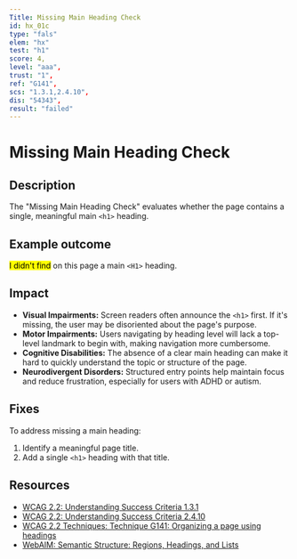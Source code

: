 ```yaml
---
Title: Missing Main Heading Check
id: hx_01c
type: "fals"
elem: "hx"
test: "h1"
score: 4,
level: "aaa",
trust: "1",
ref: "G141",
scs: "1.3.1,2.4.10",
dis: "54343",
result: "failed"
---
```


# Missing Main Heading Check

## Description

The "Missing Main Heading Check" evaluates whether the page contains a single, meaningful main <code>&lt;h1&gt;</code> heading.

## Example outcome

<mark>I didn't find</mark> on this page a main <code>&lt;H1&gt;</code> heading.

## Impact

- **Visual Impairments:** Screen readers often announce the <code>&lt;h1&gt;</code> first. If it's missing, the user may be disoriented about the page's purpose.
- **Motor Impairments:** Users navigating by heading level will lack a top-level landmark to begin with, making navigation more cumbersome.
- **Cognitive Disabilities:** The absence of a clear main heading can make it hard to quickly understand the topic or structure of the page.
- **Neurodivergent Disorders:** Structured entry points help maintain focus and reduce frustration, especially for users with ADHD or autism.

## Fixes

To address missing a main heading:

1. Identify a meaningful page title.
2. Add a single <code>&lt;h1&gt;</code> heading with that title.

## Resources

- [WCAG 2.2: Understanding Success Criteria 1.3.1](https://www.w3.org/WAI/WCAG22/Understanding/info-and-relationships)
- [WCAG 2.2: Understanding Success Criteria 2.4.10](https://www.w3.org/WAI/WCAG22/Understanding/section-headings)
- [WCAG 2.2 Techniques: Technique G141: Organizing a page using headings](https://www.w3.org/WAI/WCAG22/Techniques/general/G141)
- [WebAIM: Semantic Structure: Regions, Headings, and Lists](https://webaim.org/techniques/semanticstructure/)
